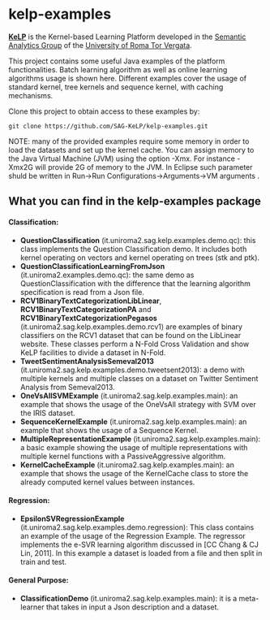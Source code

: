 kelp-examples
=============


[**KeLP**][kelp-site] is the Kernel-based Learning Platform developed in the [Semantic Analytics Group][sag-site] of
the [University of Roma Tor Vergata][uniroma2-site].

This project contains some useful Java examples of the platform functionalities.
Batch learning algorithm as well as online learning algorithms usage is shown here. Different examples cover the usage of standard kernel, tree kernels and sequence kernel, with caching mechanisms.

Clone this project to obtain access to these examples by:

```
git clone https://github.com/SAG-KeLP/kelp-examples.git
```

NOTE: many of the provided examples require some memory in order to load the datasets and set up the kernel cache. You can assign memory to the Java Virtual Machine (JVM) using the option -Xmx. For instance -Xmx2G will provide 2G of memory to the JVM. In Eclipse such parameter shuld be written in Run->Run Configurations->Arguments->VM arguments .

## What you can find in the kelp-examples package

#### Classification:
* **QuestionClassification** (it.uniroma2.sag.kelp.examples.demo.qc): this class implements the Question Classification demo. It includes both kernel operating on vectors and kernel operating on trees (stk and ptk).
* **QuestionClassificationLearningFromJson** (it.uniroma2.examples.demo.qc): the same demo as QuestionClassification with the difference that the learning algorithm specification is read from a Json file.
* **RCV1BinaryTextCategorizationLibLinear**, **RCV1BinaryTextCategorizationPA** and **RCV1BinaryTextCategorizationPegasos** (it.uniroma2.sag.kelp.examples.demo.rcv1) are examples of binary classifiers on the RCV1 dataset that can be found on the LibLinear website. These classes perform a N-Fold Cross Validation and show KeLP facilities to divide a dataset in N-Fold.
* **TweetSentimentAnalysisSemeval2013** (it.uniroma2.sag.kelp.examples.demo.tweetsent2013): a demo with multiple kernels and multiple classes on a dataset on Twitter Sentiment Analysis from Semeval2013.
* **OneVsAllSVMExample** (it.uniroma2.sag.kelp.examples.main): an example that shows the usage of the OneVsAll strategy with SVM over the IRIS dataset.
* **SequenceKernelExample** (it.uniroma2.sag.kelp.examples.main): an example that shows the usage of a Sequence Kernel.
* **MultipleRepresentationExample** (it.uniroma2.sag.kelp.examples.main): a basic example showing the usage of multiple representations with multiple kernel functions with a PassiveAggressive algorithm.
* **KernelCacheExample** (it.uniroma2.sag.kelp.examples.main): an example that shows the usage of the KernelCache class to store the already computed kernel values between instances.

#### Regression:
* **EpsilonSVRegressionExample** (it.uniroma2.sag.kelp.examples.demo.regression): This class contains an example of the usage of the Regression Example. The regressor implements the e-SVR learning algorithm discussed in [CC Chang & CJ Lin, 2011]. In this example a dataset is loaded from a file and then split in train and test.

#### General Purpose:
* **ClassificationDemo** (it.uniroma2.sag.kelp.examples.main): it is a meta-learner that takes in input a Json description and a dataset.




[sag-site]: http://sag.art.uniroma2.it "SAG site"
[kelp-site]: http://sag.art.uniroma2.it/demo-software/kelp/ "KeLP website"
[uniroma2-site]: http://www.uniroma2.it "University of Roma Tor Vergata"

